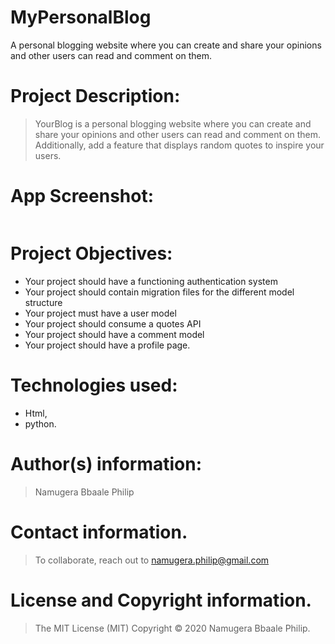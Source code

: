 # MyPersonalBlog
A personal blogging website where you can create and share your opinions and other users can read and comment on them.

# Project Description:
> YourBlog is a personal blogging website where you can create and share your opinions and other users can read and comment on them. Additionally, add a feature that displays random quotes to inspire your users.

# App Screenshot:
<img src="">

# Project Objectives:
* Your project should have a functioning authentication system
* Your project should contain migration files for the different model structure
* Your project must have a user model
* Your project should consume a quotes API
* Your project should have a comment model
* Your project should have a profile page.


# Technologies used: 
* Html,
* python.

# Author(s) information: 
> Namugera Bbaale Philip

# Contact information.
> To collaborate, reach out to namugera.philip@gmail.com

# License and Copyright information.
> The MIT License (MIT) Copyright © 2020 Namugera Bbaale Philip.
